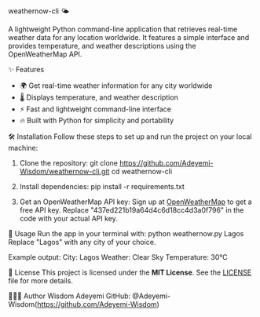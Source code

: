 weathernow-cli 🌤️

A lightweight Python command-line application that retrieves real-time weather data for any location worldwide. It features a simple interface and provides temperature, and weather descriptions using the OpenWeatherMap API.


✨ Features
- 🌍 Get real-time weather information for any city worldwide
- 🌡️ Displays temperature, and weather description
- ⚡ Fast and lightweight command-line interface
- 🔥 Built with Python for simplicity and portability

🛠 Installation
Follow these steps to set up and run the project on your local machine:
1. Clone the repository:
   git clone https://github.com/Adeyemi-Wisdom/weathernow-cli.git
   cd weathernow-cli

2. Install dependencies:
   pip install -r requirements.txt

3. Get an OpenWeatherMap API key:
  Sign up at [OpenWeatherMap](https://openweathermap.org/) to get a free API key.
  Replace "437ed221b19a64d4c6d18cc4d3a0f796" in the code with your actual API key.

🚀 Usage
Run the app in your terminal with:
python weathernow.py Lagos
Replace "Lagos" with any city of your choice.

Example output:
City: Lagos
Weather: Clear Sky
Temperature: 30°C

 📝 License
This project is licensed under the **MIT License**.
See the [LICENSE](LICENSE) file for more details.

👩🏽‍💻 Author
Wisdom Adeyemi
GitHub: @Adeyemi-Wisdom(https://github.com/Adeyemi-Wisdom)
